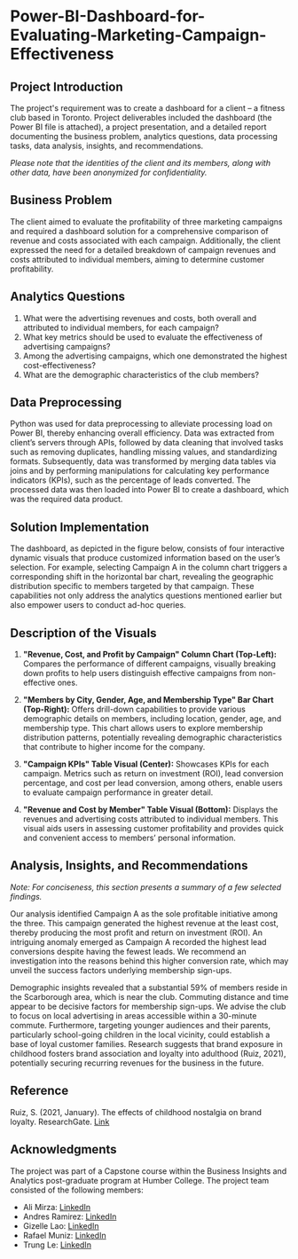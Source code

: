 # Power-BI-Dashboard-for-Evaluating-Marketing-Campaign-Effectiveness
## Project Introduction

The project's requirement was to create a dashboard for a client – a fitness club based in Toronto. Project deliverables included the dashboard (the Power BI file is attached), a project presentation, and a detailed report documenting the business problem, analytics questions, data processing tasks, data analysis, insights, and recommendations.

*Please note that the identities of the client and its members, along with other data, have been anonymized for confidentiality.*

## Business Problem

The client aimed to evaluate the profitability of three marketing campaigns and required a dashboard solution for a comprehensive comparison of revenue and costs associated with each campaign. Additionally, the client expressed the need for a detailed breakdown of campaign revenues and costs attributed to individual members, aiming to determine customer profitability.

## Analytics Questions

1. What were the advertising revenues and costs, both overall and attributed to individual members, for each campaign?
2. What key metrics should be used to evaluate the effectiveness of advertising campaigns?
3. Among the advertising campaigns, which one demonstrated the highest cost-effectiveness?
4. What are the demographic characteristics of the club members?

## Data Preprocessing

Python was used for data preprocessing to alleviate processing load on Power BI, thereby enhancing overall efficiency. Data was extracted from client’s servers through APIs, followed by data cleaning that involved tasks such as removing duplicates, handling missing values, and standardizing formats. Subsequently, data was transformed by merging data tables via joins and by performing manipulations for calculating key performance indicators (KPIs), such as the percentage of leads converted. The processed data was then loaded into Power BI to create a dashboard, which was the required data product.

## Solution Implementation

The dashboard, as depicted in the figure below, consists of four interactive dynamic visuals that produce customized information based on the user’s selection. For example, selecting Campaign A in the column chart triggers a corresponding shift in the horizontal bar chart, revealing the geographic distribution specific to members targeted by that campaign. These capabilities not only address the analytics questions mentioned earlier but also empower users to conduct ad-hoc queries.



## Description of the Visuals

1. **"Revenue, Cost, and Profit by Campaign" Column Chart (Top-Left):** Compares the performance of different campaigns, visually breaking down profits to help users distinguish effective campaigns from non-effective ones.

2. **"Members by City, Gender, Age, and Membership Type" Bar Chart (Top-Right):** Offers drill-down capabilities to provide various demographic details on members, including location, gender, age, and membership type. This chart allows users to explore membership distribution patterns, potentially revealing demographic characteristics that contribute to higher income for the company.

3. **"Campaign KPIs" Table Visual (Center):** Showcases KPIs for each campaign. Metrics such as return on investment (ROI), lead conversion percentage, and cost per lead conversion, among others, enable users to evaluate campaign performance in greater detail.

4. **"Revenue and Cost by Member" Table Visual (Bottom):** Displays the revenues and advertising costs attributed to individual members. This visual aids users in assessing customer profitability and provides quick and convenient access to members’ personal information.

## Analysis, Insights, and Recommendations

*Note: For conciseness, this section presents a summary of a few selected findings.*

Our analysis identified Campaign A as the sole profitable initiative among the three. This campaign generated the highest revenue at the least cost, thereby producing the most profit and return on investment (ROI). An intriguing anomaly emerged as Campaign A recorded the highest lead conversions despite having the fewest leads. We recommend an investigation into the reasons behind this higher conversion rate, which may unveil the success factors underlying membership sign-ups.

Demographic insights revealed that a substantial 59% of members reside in the Scarborough area, which is near the club. Commuting distance and time appear to be decisive factors for membership sign-ups. We advise the club to focus on local advertising in areas accessible within a 30-minute commute. Furthermore, targeting younger audiences and their parents, particularly school-going children in the local vicinity, could establish a base of loyal customer families. Research suggests that brand exposure in childhood fosters brand association and loyalty into adulthood (Ruiz, 2021), potentially securing recurring revenues for the business in the future.

## Reference

Ruiz, S. (2021, January). The effects of childhood nostalgia on brand loyalty. ResearchGate. [Link](https://www.researchgate.net/publication/348391614_THE_EFFECTS_OF_CHILDHOOD_NOSTALGIA_ON_BRAND_LOYALTY)

## Acknowledgments

The project was part of a Capstone course within the Business Insights and Analytics post-graduate program at Humber College. The project team consisted of the following members:

- Ali Mirza: [LinkedIn](www.linkedin.com/in/m-ali-mirza)
- Andres Ramirez: [LinkedIn](www.linkedin.com/in/andr%C3%A9s-ram%C3%ADrez)
- Gizelle Lao: [LinkedIn](www.linkedin.com/in/gizellelao)
- Rafael Muniz: [LinkedIn](www.linkedin.com/in/rafaelfma)
- Trung Le: [LinkedIn](www.linkedin.com/in/trung-le-analyst)
